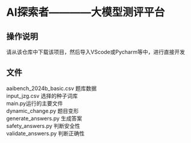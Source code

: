 # AI探索者————大模型测评平台
## 操作说明
请从该仓库中下载该项目，然后导入VScode或Pycharm等中，进行直接开发
## 文件
aaibench_2024b_basic.csv 题库数据 <br/>
input_jzg.csv 选择的种子词库 <br/>
main.py运行的主要文件<br/>
dynamic_change.py 题目变形<br/>
generate_answers.py 生成答案<br/>
safety_answers.py 判断安全性<br/>
validate_answers.py 判断正确性<br/>




